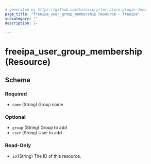 ```yaml
---
# generated by https://github.com/hashicorp/terraform-plugin-docs
page_title: "freeipa_user_group_membership Resource - freeipa"
subcategory: ""
description: |-
  
---
```


# freeipa_user_group_membership (Resource)





<!-- schema generated by tfplugindocs -->
## Schema

### Required

- `name` (String) Group name

### Optional

- `group` (String) Group to add
- `user` (String) User to add

### Read-Only

- `id` (String) The ID of this resource.
